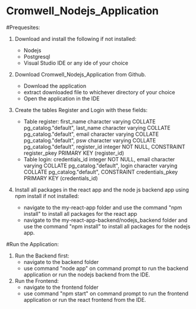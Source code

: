 # Cromwell_Nodejs_Application

#Prequesites:

1. Download and install the following if not installed:
   - Nodejs
   - Postgresql
   - Visual Studio IDE or any ide of your choice
  
2. Download Cromwell_Nodejs_Application from Github.
     - Download the application
     - extract downloaded file to whichever directory of your choice
     - Open the application in the IDE
  
3. Create the tables Register and Login with these fields:
     - Table register:
    first_name character varying COLLATE pg_catalog."default",
    last_name character varying COLLATE pg_catalog."default",
    email character varying COLLATE pg_catalog."default",
    psw character varying COLLATE pg_catalog."default",
    register_id integer NOT NULL,
    CONSTRAINT register_pkey PRIMARY KEY (register_id)
    - Table login:
    credentials_id integer NOT NULL,
    email character varying COLLATE pg_catalog."default",
    login character varying COLLATE pg_catalog."default",
    CONSTRAINT credentials_pkey PRIMARY KEY (credentials_id)

4. Install all packages in the react app and the node js backend app using npm install if not installed:
   - navigate to the my-react-app folder and use the command "npm install" to install all packages for the react app
   - navigate to the my-react-app-backend/nodejs_backend folder and use the command "npm install" to install all packages for the nodejs app.
     
#Run the Application:

1. Run the Backend first:
    - navigate to the backend folder
    - use command "node app" on command prompt to run the backend application or run the nodejs backend from the IDE.
3. Run the Frontend:
    - navigate to the frontend folder
    - use command "npm start" on command prompt to run the frontend application or run the react frontend from the IDE.
